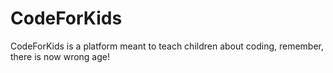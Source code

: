 # CodeForKids
CodeForKids is a platform meant to teach children about coding, remember, there is now wrong age!

